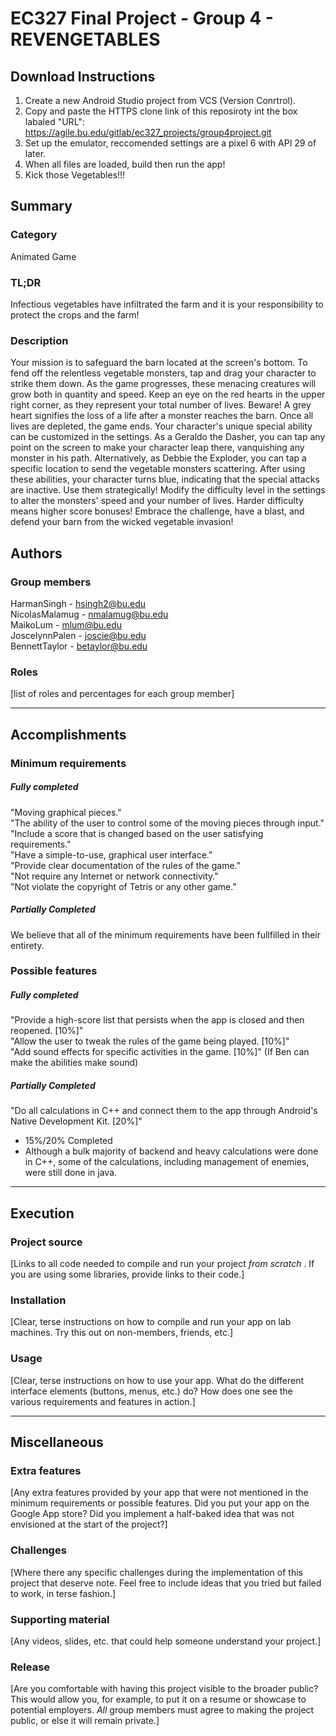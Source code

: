 # EC327 Final Project - Group 4 - REVENGETABLES

## Download Instructions
1. Create a new Android Studio project from VCS (Version Conrtrol).
2. Copy and paste the HTTPS clone link of this reposiroty int the box labaled "URL": https://agile.bu.edu/gitlab/ec327_projects/group4project.git
3. Set up the emulator, reccomended settings are a pixel 6 with API 29 of later.
4. When all files are loaded, build then run the app!
5. Kick those Vegetables!!!

## Summary
### Category
Animated Game

### TL;DR
Infectious vegetables have infiltrated the farm and it is your responsibility to protect the crops and the farm!

### Description
Your mission is to safeguard the barn located at the screen's bottom. To fend off the relentless vegetable monsters, tap and drag your character to strike them down. As the game progresses, these menacing creatures will grow both in quantity and speed. Keep an eye on the red hearts in the upper right corner, as they represent your total number of lives. Beware! A grey heart signifies the loss of a life after a monster reaches the barn. Once all lives are depleted, the game ends. Your character's unique special ability can be customized in the settings. As a Geraldo the Dasher, you can tap any point on the screen to make your character leap there, vanquishing any monster in his path. Alternatively, as Debbie the Exploder, you can tap a specific location to send the vegetable monsters scattering. After using these abilities, your character turns blue, indicating that the special attacks are inactive. Use them strategically! Modify the difficulty level in the settings to alter the monsters' speed and your number of lives. Harder difficulty means higher score bonuses! Embrace the challenge, have a blast, and defend your barn from the wicked vegetable invasion!

## Authors
### Group members
HarmanSingh - hsingh2@bu.edu  
NicolasMalamug - nmalamug@bu.edu  
MaikoLum - mlum@bu.edu  
JoscelynnPalen - joscie@bu.edu  
BennettTaylor - betaylor@bu.edu

### Roles
[list of roles and percentages for each group member]

---
## Accomplishments

### Minimum requirements
##### Fully completed

"Moving graphical pieces."  
"The ability of the user to control some of the moving pieces through input."  
"Include a score that is changed based on the user satisfying requirements."  
"Have a simple-to-use, graphical user interface."  
"Provide clear documentation of the rules of the game."  
"Not require any Internet or network connectivity."  
"Not violate the copyright of Tetris or any other game."  

##### Partially Completed
We believe that all of the minimum requirements have been fullfilled in their entirety.


### Possible features
##### Fully completed
"Provide a high-score list that persists when the app is closed and then reopened. [10%]"  
"Allow the user to tweak the rules of the game being played. [10%]"  
"Add sound effects for specific activities in the game. [10%]" (If Ben can make the abilities make sound)

##### Partially Completed
"Do all calculations in C++ and connect them to the app through Android's Native Development Kit. [20%]"  
* 15%/20% Completed
* Although a bulk majority of backend and heavy calculations were done in C++, some of the calculations, including management of enemies, were still done in java. 


---
## Execution

### Project source
[Links to all code needed to compile and run your project _from scratch_ .  If you are using some libraries, provide links to their code.]

### Installation
[Clear, terse instructions on how to compile and run your app on lab machines.  Try this out on non-members, friends, etc.]

### Usage
[Clear, terse instructions on how to use your app.  What do the different interface elements (buttons, menus, etc.) do?  How does one see the various requirements and features in action.]

---
## Miscellaneous

### Extra features
[Any extra features provided by your app that were not mentioned in the minimum requirements or possible features.  Did you put your app on the Google App store?  Did you implement a half-baked idea that was not envisioned at the start of the project?]

### Challenges
[Where there any specific challenges during the implementation of this project that deserve note.  Feel free to include ideas that you tried but failed to work, in terse fashion.]

### Supporting material
[Any videos, slides, etc. that could help someone understand your project.]

### Release
[Are you comfortable with having this project visible to the broader public?  This would allow you, for example, to put it on a resume or showcase to potential employers.  _All_ group members must agree to making the project public, or else it will remain private.]

### 
